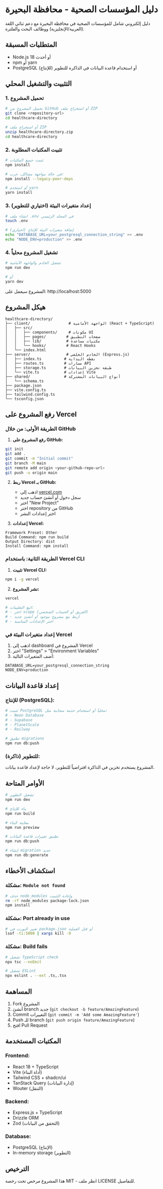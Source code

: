 # دليل المؤسسات الصحية - محافظة البحيرة

دليل إلكتروني شامل للمؤسسات الصحية في محافظة البحيرة مع دعم ثنائي اللغة (العربية/الإنجليزية) ووظائف البحث والفلترة.

## المتطلبات المسبقة

- Node.js 18 أو أحدث
- npm أو yarn
- PostgreSQL (للإنتاج) أو استخدام قاعدة البيانات في الذاكرة للتطوير

## التثبيت والتشغيل المحلي

### 1. تحميل المشروع
```bash
# تحميل المشروع من GitHub أو استخراج ملف ZIP
git clone <repository-url>
cd healthcare-directory

# أو استخراج ملف ZIP
unzip healthcare-directory.zip
cd healthcare-directory
```

### 2. تثبيت المكتبات المطلوبة
```bash
# تثبيت جميع المكتبات
npm install

# في حالة مواجهة مشاكل، جرب:
npm install --legacy-peer-deps

# أو استخدم yarn
yarn install
```

### 3. إعداد متغيرات البيئة (اختياري للتطوير)
```bash
# انشاء ملف .env في المجلد الرئيسي
touch .env

# إضافة متغيرات البيئة للإنتاج (اختياري)
echo "DATABASE_URL=your_postgresql_connection_string" >> .env
echo "NODE_ENV=production" >> .env
```

### 4. تشغيل المشروع محلياً
```bash
# تشغيل الخادم والواجهة الأمامية
npm run dev

# أو
yarn dev
```

المشروع سيعمل على: http://localhost:5000

## هيكل المشروع

```
healthcare-directory/
├── client/                 # الواجهة الأمامية (React + TypeScript)
│   ├── src/
│   │   ├── components/     # مكونات UI
│   │   ├── pages/         # صفحات التطبيق
│   │   ├── lib/           # مكتبات مساعدة
│   │   └── hooks/         # React Hooks
│   └── index.html
├── server/                # الخادم الخلفي (Express.js)
│   ├── index.ts          # نقطة البداية
│   ├── routes.ts         # مسارات API
│   ├── storage.ts        # طبقة تخزين البيانات
│   └── vite.ts           # إعدادات Vite
├── shared/               # أنواع البيانات المشتركة
│   └── schema.ts
├── package.json
├── vite.config.ts
├── tailwind.config.ts
└── tsconfig.json
```

## رفع المشروع على Vercel

### الطريقة الأولى: من خلال GitHub

1. **رفع المشروع على GitHub:**
```bash
git init
git add .
git commit -m "Initial commit"
git branch -M main
git remote add origin <your-github-repo-url>
git push -u origin main
```

2. **ربط Vercel بـ GitHub:**
   - اذهب إلى [vercel.com](https://vercel.com)
   - سجل دخول أو أنشئ حساب جديد
   - اختر "New Project"
   - اختر repository من GitHub
   - اختر إعدادات النشر

3. **إعدادات Vercel:**
```
Framework Preset: Other
Build Command: npm run build
Output Directory: dist
Install Command: npm install
```

### الطريقة الثانية: باستخدام Vercel CLI

1. **تثبيت Vercel CLI:**
```bash
npm i -g vercel
```

2. **نشر المشروع:**
```bash
vercel

# اتبع التعليمات:
# - اختر scope (الفريق أو الحساب الشخصي)
# - اربط مع مشروع موجود أو أنشئ جديد
# - اختر الإعدادات المناسبة
```

### إعداد متغيرات البيئة في Vercel

1. اذهب إلى dashboard المشروع في Vercel
2. اختر "Settings" > "Environment Variables"
3. أضف المتغيرات التالية:
```
DATABASE_URL=your_postgresql_connection_string
NODE_ENV=production
```

## إعداد قاعدة البيانات

### للإنتاج (PostgreSQL):
```bash
# تثبيت PostgreSQL محلياً أو استخدام خدمة سحابية مثل:
# - Neon Database
# - Supabase
# - PlanetScale
# - Railway

# تطبيق migrations
npm run db:push
```

### للتطوير (ذاكرة):
المشروع يستخدم تخزين في الذاكرة افتراضياً للتطوير، لا حاجة لإعداد قاعدة بيانات.

## الأوامر المتاحة

```bash
# تشغيل التطوير
npm run dev

# بناء للإنتاج
npm run build

# معاينة البناء
npm run preview

# تطبيق تغييرات قاعدة البيانات
npm run db:push

# إنشاء migration جديد
npm run db:generate
```

## استكشاف الأخطاء

### مشكلة: `Module not found`
```bash
# حذف node_modules وإعادة التثبيت
rm -rf node_modules package-lock.json
npm install
```

### مشكلة: Port already in use
```bash
# تغيير البورت في package.json أو قتل العملية
lsof -ti:5000 | xargs kill -9
```

### مشكلة: Build fails
```bash
# تشغيل TypeScript check
npx tsc --noEmit

# تشغيل ESLint
npx eslint . --ext .ts,.tsx
```

## المساهمة

1. Fork المشروع
2. أنشئ branch جديد (`git checkout -b feature/AmazingFeature`)
3. Commit التغييرات (`git commit -m 'Add some AmazingFeature'`)
4. Push للـ branch (`git push origin feature/AmazingFeature`)
5. افتح Pull Request

## المكتبات المستخدمة

### Frontend:
- React 18 + TypeScript
- Vite (أداة البناء)
- Tailwind CSS + shadcn/ui
- TanStack Query (إدارة البيانات)
- Wouter (التنقل)

### Backend:
- Express.js + TypeScript
- Drizzle ORM
- Zod (التحقق من البيانات)

### Database:
- PostgreSQL (الإنتاج)
- In-memory storage (التطوير)

## الترخيص

هذا المشروع مرخص تحت رخصة MIT - انظر ملف LICENSE للتفاصيل.